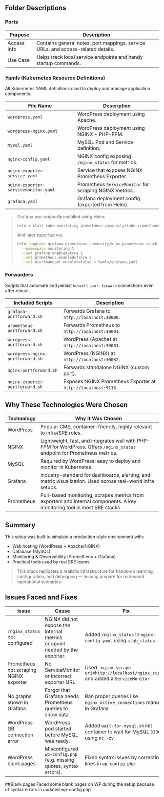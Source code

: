 ## Folder Descriptions

### Ports
| Purpose | Description |
|---------|-------------|
| Access Info | Contains general notes, port mappings, service URLs, and access-related details. |
| Use Case | Helps track local service endpoints and handy startup commands. |

### Yamls (Kubernetes Resource Definitions)
All Kubernetes YAML definitions used to deploy and manage application components.

| File Name                            | Description |
|-------------------------------------|-------------|
| `wordpress.yaml`                    | WordPress deployment using Apache. |
| `wordpress-nginx.yaml`              | WordPress deployment using NGINX + PHP-FPM. |
| `mysql.yaml`                        | MySQL Pod and Service definition. |
| `nginx-config.yaml`                 | NGINX config exposing `/nginx_status` for metrics. |
| `nginx-exporter-service.yaml`       | Service that exposes NGINX Prometheus Exporter. |
| `nginx-exporter-servicemonitor.yaml`| Prometheus `ServiceMonitor` for scraping NGINX metrics. |
| `grafana.yaml`                      | Grafana deployment config (exported from Helm). |

> Grafana was originally installed using Helm:
> ```bash
> helm install kube-monitoring prometheus-community/kube-prometheus-stack --namespace monitoring
> ```
> And later exported via:
> ```bash
> helm template grafana prometheus-community/kube-prometheus-stack \
>   --namespace monitoring \
>   --set grafana.enabled=true \
>   --set prometheus.enabled=false \
>   --set alertmanager.enabled=false > Yamls/grafana.yaml
> ```

### Forwarders
Scripts that automate and persist `kubectl port-forward` connections even after reboot.

| Included Scripts                   | Description |
|-----------------------------------|-------------|
| `grafana-portforward.sh`          | Forwards Grafana to `http://localhost:30000`. |
| `prometheus-portforward.sh`       | Forwards Prometheus to `http://localhost:30001`. |
| `wordpress-portforward.sh`        | WordPress (Apache) at `http://localhost:30081`. |
| `wordpress-nginx-portforward.sh`  | WordPress (NGINX) at `http://localhost:30082`. |
| `nginx-portforward.sh`            | Forwards standalone NGINX (custom port). |
| `nginx-exporter-portforward.sh`   | Exposes NGINX Prometheus Exporter at `http://localhost:9113`. |

## Why These Technologies Were Chosen

| Technology | Why It Was Chosen |
|------------|-------------------|
| WordPress | Popular CMS, container-friendly, highly relevant to infra/SRE roles. |
| NGINX | Lightweight, fast, and integrates well with PHP-FPM for WordPress. Offers `/nginx_status` endpoint for Prometheus metrics. |
| MySQL | Required by WordPress; easy to deploy and monitor in Kubernetes. |
| Grafana | Industry-standard for dashboards, alerting, and metric visualization. Used across real-world infra setups. |
| Prometheus | Pull-based monitoring, scrapes metrics from exporters and internal components. A key monitoring tool in most SRE stacks. |

## Summary
This setup was built to simulate a production-style environment with:

- Web hosting (WordPress + Apache/NGINX)  
- Database (MySQL)  
- Monitoring & Observability (Prometheus + Grafana)  
- Practical tools used by real SRE teams

> This stack replicates a realistic infrastructure for hands-on learning, configuration, and debugging — helping prepare for real-world operational scenarios.

## Issues Faced and Fixes

| Issue | Cause | Fix |
|-------|-------|-----|
| `/nginx_status` not configured | NGINX did not expose the internal metrics endpoint needed by the exporter. | Added `/nginx_status` in `nginx-config.yaml` using `stub_status` |
| Prometheus not scraping NGINX exporter | No ServiceMonitor or incorrect exporter URL. | Used `-nginx.scrape-uri=http://localhost/nginx_status` and added a `ServiceMonitor` |
| No graphs shown in Grafana | Forgot that Grafana needs Prometheus queries to show data. | Ran proper queries like `nginx_active_connections` manually in Grafana |
| WordPress DB connection error | WordPress pod started before MySQL was ready. | Added `wait-for-mysql.sh` init container to wait for MySQL `3306` using `nc -zv` |
| WordPress blank pages | Misconfigured `wp-config.php` (e.g. missing quotes, syntax errors). | Fixed syntax issues by correcting lines in `wp-config.php` |


##Blank pages
Faced some blank pages on WP during the setup because of syntax errors in updated wp-config.php

